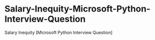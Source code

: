 # Salary-Inequity-Microsoft-Python-Interview-Question
Salary Inequity [Microsoft Python Interview Question]
